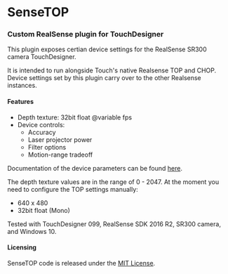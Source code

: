 # SenseTOP
### Custom RealSense plugin for TouchDesigner

This plugin exposes certian device settings for the RealSense SR300 camera TouchDesigner. 

It is intended to run alongside Touch's native Realsense TOP and CHOP. Device settings set by this plugin carry over to the other Realsense instances. 

#### Features
* Depth texture: 32bit float @variable fps
* Device controls: 
   * Accuracy
   * Laser projector power
   * Filter options
   * Motion-range tradeoff

Documentation of the device parameters can be found [here](https://software.intel.com/sites/landingpage/realsense/camera-sdk/v1.1/documentation/html/index.html?member_functions_f200_and_sr300_device_pxccapture.html).

The depth texture values are in the range of 0 - 2047. At the moment you need to configure the TOP settings manually:
* 640 x 480
* 32bit float (Mono)

Tested with TouchDesigner 099, RealSense SDK 2016 R2, SR300 camera, and Windows 10.  

#### Licensing
SenseTOP code is released under the [MIT License](https://github.com/kamindustries/SenseTOP/blob/master/LICENSE).